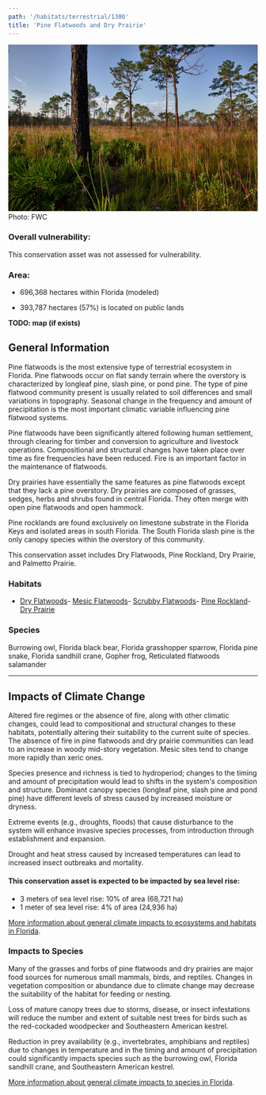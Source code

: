 ```yaml
---
path: '/habitats/terrestrial/1300'
title: 'Pine Flatwoods and Dry Prairie'
---
```


<content-header icon="pine_flatwoods_dry_prairie" title="Pine Flatwoods and Dry Prairie"></content-header>

<div id="TopSection">

<div class="header-photo"><img src="1300.jpg" alt="Photo for Pine Flatwoods and Dry Prairie"/>
<figcaption>Photo: FWC</figcaption></div>

<div>

### Overall vulnerability:

This conservation asset was not assessed for vulnerability.

### Area:

-   696,368 hectares within Florida (modeled)

-   393,787 hectares (57%) is located on public lands



</div>
</div>

**TODO: map (if exists)**

## General Information

Pine flatwoods is the most extensive type of terrestrial ecosystem in Florida.  Pine flatwoods occur on flat sandy terrain where the overstory is characterized by longleaf pine, slash pine, or pond pine. The type of pine flatwood community present is usually related to soil differences and small variations in topography. Seasonal change in the frequency and amount of precipitation is the most important climatic variable influencing pine flatwood systems.  

Pine flatwoods have been significantly altered following human settlement, through clearing for timber and conversion to agriculture and livestock operations.  Compositional and structural changes have taken place over time as fire frequencies have been reduced.  Fire is an important factor in the maintenance of flatwoods.  

Dry prairies have essentially the same features as pine flatwoods except that they lack a pine overstory.   Dry prairies are composed of grasses, sedges, herbs and shrubs found in central Florida. They often merge with open pine flatwoods and open hammock.  

Pine rocklands are found exclusively on limestone substrate in the Florida Keys and isolated areas in south Florida. The South Florida slash pine is the only canopy species within the overstory of this community.

This conservation asset includes Dry Flatwoods, Pine Rockland, Dry Prairie, and Palmetto Prairie.

### Habitats

- [Dry Flatwoods](/habitats/terrestrial/1310)- [Mesic Flatwoods](/habitats/terrestrial/1311)- [Scrubby Flatwoods](/habitats/terrestrial/1312)- [Pine Rockland](/habitats/terrestrial/1320)- [Dry Prairie](/habitats/terrestrial/1330)



### Species

Burrowing owl, Florida black bear, Florida grasshopper sparrow, Florida pine snake, Florida sandhill crane, Gopher frog, Reticulated flatwoods salamander

<hr />

## Impacts of Climate Change

Altered fire regimes or the absence of fire, along with other climatic changes, could lead to compositional and structural changes to these habitats, potentially altering their suitability to the current suite of species.  The absence of fire in pine flatwoods and dry prairie communities can lead to an increase in woody mid-story vegetation. Mesic sites tend to change more rapidly than xeric ones. 

 Species presence and richness is tied to hydroperiod; changes to the timing and amount of precipitation would lead to shifts in the system's composition and structure.   Dominant canopy species (longleaf pine, slash pine and pond pine) have different levels of stress caused by increased moisture or dryness.  

Extreme events (e.g., droughts, floods) that cause disturbance to the system will enhance invasive species processes, from introduction through establishment and expansion.  

Drought and heat stress caused by increased temperatures can lead to increased insect outbreaks and mortality.


#### This conservation asset is expected to be impacted by sea level rise:

- 3 meters of sea level rise: 10% of area (68,721 ha)
- 1 meter of sea level rise: 4% of area (24,936 ha)
    

[More information about general climate impacts to ecosystems and habitats in Florida](/impacts/habitats).

### Impacts to Species

Many of the grasses and forbs of pine flatwoods and dry prairies are major food sources for numerous small mammals, birds, and reptiles.  Changes in vegetation composition or abundance due to climate change may decrease the suitability of the habitat for feeding or nesting. 

Loss of mature canopy trees due to storms, disease, or insect infestations will reduce the number and extent of suitable nest trees for birds such as the red-cockaded woodpecker and Southeastern American kestrel.  

Reduction in prey availability (e.g., invertebrates, amphibians and reptiles) due to changes in temperature and in the timing and amount of precipitation could significantly impacts species such as the burrowing owl, Florida sandhill crane, and Southeastern American kestrel.

[More information about general climate impacts to species in Florida](/impacts/species).






